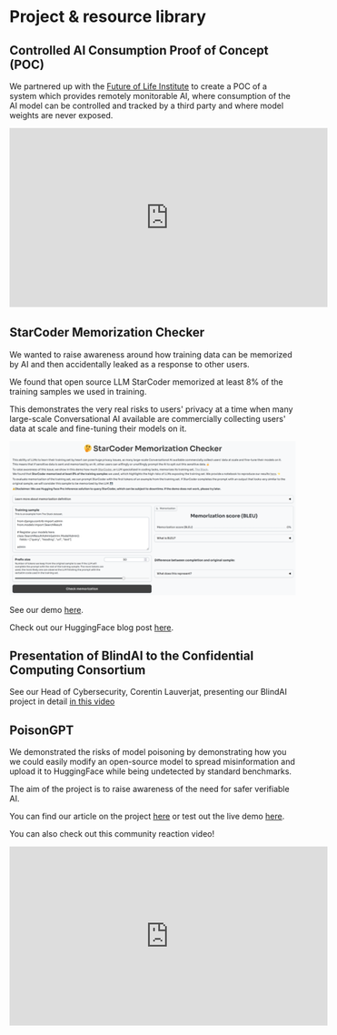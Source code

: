 # Project & resource library

## Controlled AI Consumption Proof of Concept (POC)

We partnered up with the [Future of Life Institute](https://futureoflife.org/) to create a POC of a system which provides remotely monitorable AI, where consumption of the AI model can be controlled and tracked by a third party and where model weights are never exposed.

<iframe width="560" height="315" src="https://www.youtube.com/embed/rZFtg1phpPk?si=3jEVXDhsJUmppEae" title="YouTube video player" frameborder="0" allow="accelerometer; autoplay; clipboard-write; encrypted-media; gyroscope; picture-in-picture; web-share" allowfullscreen></iframe>

## StarCoder Memorization Checker

We wanted to raise awareness around how training data can be memorized by AI and then accidentally leaked as a response to other users.  

We found that open source LLM StarCoder memorized at least 8% of the training samples we used in training.

This demonstrates the very real risks to users' privacy at a time when many large-scale Conversational AI available are commercially collecting users' data at scale and fine-tuning their models on it.

![Training-data-memorization-checker-demo](../../assets/memorization.png)

See our demo [here](https://huggingface.co/spaces/mithril-security/starcoder_memorization_checker).

Check out our HuggingFace blog post [here](https://huggingface.co/blog/dhuynh95/starcoder-memorization-experiment).

## Presentation of BlindAI to the Confidential Computing Consortium

See our Head of Cybersecurity, Corentin Lauverjat, presenting our BlindAI project in detail [in this video](https://www.youtube.com/watch?v=LzqSFVaN4hE&t=134s)

## PoisonGPT

We demonstrated the risks of model poisoning by demonstrating how you we could easily modify an open-source model to spread misinformation and upload it to HuggingFace while being undetected by standard benchmarks.

The aim of the project is to raise awareness of the need for safer verifiable AI.

You can find our article on the project [here](https://blog.mithrilsecurity.io/poisongpt-how-we-hid-a-lobotomized-llm-on-hugging-face-to-spread-fake-news/) or test out the live demo [here](https://huggingface.co/spaces/mithril-security/poisongpt?ref=blog.mithrilsecurity.io).

You can also check out this community reaction video!

<iframe width="560" height="315" src="https://www.youtube.com/embed/VD__vrOKobo?si=ddPsA_Hz0Ras4S1a" title="YouTube video player" frameborder="0" allow="accelerometer; autoplay; clipboard-write; encrypted-media; gyroscope; picture-in-picture; web-share" allowfullscreen></iframe>